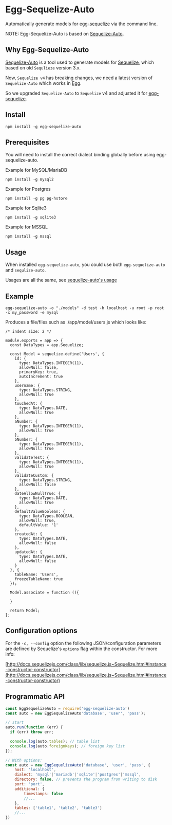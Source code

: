 # Egg-Sequelize-Auto

Automatically generate models for [egg-sequelize](https://github.com/eggjs/egg-sequelize) via the command line.

NOTE: Egg-Sequelize-Auto is based on [Sequelize-Auto](https://github.com/sequelize/sequelize-auto).

## Why Egg-Sequelize-Auto

[Sequelize-Auto](https://github.com/sequelize/sequelize-auto)
is a tool used to generate models for [Sequelize](https://github.com/sequelize/sequelize), which based on old `Sequlieze` version 3.x.

Now, `Sequelize v4` has breaking changes, we need a latest version of `Sequelize-Auto` which works in [Egg](https://github.com/eggjs/egg).

So we upgraded `Sequelize-Auto` to `Sequelize` v4 and adjusted it for [egg-sequelize](https://github.com/eggjs/egg-sequelize).

## Install

    npm install -g egg-sequelize-auto

## Prerequisites

You will need to install the correct dialect binding globally before using egg-sequelize-auto.

Example for MySQL/MariaDB

`npm install -g mysql2`

Example for Postgres

`npm install -g pg pg-hstore`

Example for Sqlite3

`npm install -g sqlite3`

Example for MSSQL

`npm install -g mssql`

## Usage

When installed `egg-sequelize-auto`, you could use both `egg-sequelize-auto` and `sequlize-auto`.

Usages are all the same, see [sequelize-auto's usage](https://github.com/sequelize/sequelize-auto#usage)

## Example

    egg-sequelize-auto -o "./models" -d test -h localhost -u root -p root -x my_password -e mysql

Produces a file/files such as ./app/model/users.js which looks like:

    /* indent size: 2 */

    module.exports = app => {
      const DataTypes = app.Sequelize;

      const Model = sequelize.define('Users', {
        id: {
          type: DataTypes.INTEGER(11),
          allowNull: false,
          primaryKey: true,
          autoIncrement: true
        },
        username: {
          type: DataTypes.STRING,
          allowNull: true
        },
        touchedAt: {
          type: DataTypes.DATE,
          allowNull: true
        },
        aNumber: {
          type: DataTypes.INTEGER(11),
          allowNull: true
        },
        bNumber: {
          type: DataTypes.INTEGER(11),
          allowNull: true
        },
        validateTest: {
          type: DataTypes.INTEGER(11),
          allowNull: true
        },
        validateCustom: {
          type: DataTypes.STRING,
          allowNull: false
        },
        dateAllowNullTrue: {
          type: DataTypes.DATE,
          allowNull: true
        },
        defaultValueBoolean: {
          type: DataTypes.BOOLEAN,
          allowNull: true,
          defaultValue: '1'
        },
        createdAt: {
          type: DataTypes.DATE,
          allowNull: false
        },
        updatedAt: {
          type: DataTypes.DATE,
          allowNull: false
        }
      }, {
        tableName: 'Users',
        freezeTableName: true
      });

      Model.associate = function (){

      }

      return Model;
    };


## Configuration options

For the `-c, --config` option the following JSON/configuration parameters are defined by Sequelize's `options` flag within the constructor. For more info:

[http://docs.sequelizejs.com/class/lib/sequelize.js~Sequelize.html#instance-constructor-constructor](http://docs.sequelizejs.com/class/lib/sequelize.js~Sequelize.html#instance-constructor-constructor)

## Programmatic API

```js
const EggSequelizeAuto = require('egg-sequelize-auto')
const auto = new EggSequelizeAuto'database', 'user', 'pass');

// start 
auto.run(function (err) {
  if (err) throw err;

  console.log(auto.tables); // table list
  console.log(auto.foreignKeys); // foreign key list
});

// With options:
const auto = new EggSequelizeAuto('database', 'user', 'pass', {
    host: 'localhost',
    dialect: 'mysql'|'mariadb'|'sqlite'|'postgres'|'mssql',
    directory: false, // prevents the program from writing to disk
    port: 'port',
    additional: {
        timestamps: false
        //...
    },
    tables: ['table1', 'table2', 'table3']
    //...
})
```